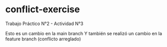 # conflict-exercise
Trabajo Práctico N°2 - Actividad N°3 

Esto es un cambio en la main branch
Y también se realizó un cambio en la feature branch
(conflicto arreglado)
